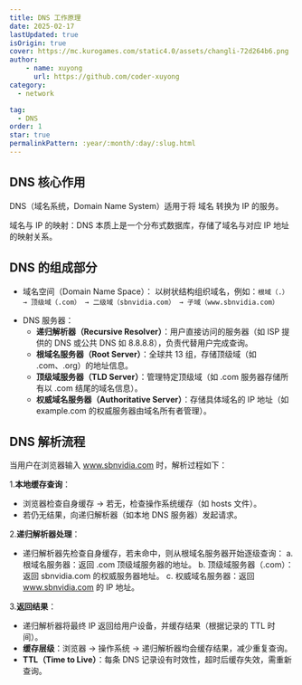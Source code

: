 ```yaml
---
title: DNS 工作原理
date: 2025-02-17
lastUpdated: true
isOrigin: true
cover: https://mc.kurogames.com/static4.0/assets/changli-72d264b6.png
author: 
    - name: xuyong
      url: https://github.com/coder-xuyong
category:
  - network

tag:
  - DNS
order: 1
star: true
permalinkPattern: :year/:month/:day/:slug.html
---
```


## DNS 核心作用
DNS（域名系统，Domain Name System）适用于将 域名 转换为 IP 的服务。

域名与 IP 的映射：DNS 本质上是一个分布式数据库，存储了域名与对应 IP 地址的映射关系。

## DNS 的组成部分

- 域名空间（Domain Name Space）： 以树状结构组织域名，例如：`根域（.） → 顶级域（.com） → 二级域（sbnvidia.com） → 子域（www.sbnvidia.com）`
+ DNS 服务器：
    - **递归解析器（Recursive Resolver）**：用户直接访问的服务器（如 ISP 提供的 DNS 或公共 DNS 如 8.8.8.8），负责代替用户完成查询。
    - **根域名服务器（Root Server）**：全球共 13 组，存储顶级域（如 .com、.org）的地址信息。
    - **顶级域服务器（TLD Server）**：管理特定顶级域（如 .com 服务器存储所有以 .com 结尾的域名信息）。
    - **权威域名服务器（Authoritative Server）**：存储具体域名的 IP 地址（如 example.com 的权威服务器由域名所有者管理）。


## DNS 解析流程
当用户在浏览器输入 www.sbnvidia.com 时，解析过程如下：

1.**本地缓存查询**：
+ 浏览器检查自身缓存 → 若无，检查操作系统缓存（如 hosts 文件）。
+ 若仍无结果，向递归解析器（如本地 DNS 服务器）发起请求。

2.**递归解析器处理**：
+ 递归解析器先检查自身缓存，若未命中，则从根域名服务器开始逐级查询： a. 根域名服务器：返回 .com 顶级域服务器的地址。 b. 顶级域服务器（.com）：返回 sbnvidia.com 的权威服务器地址。 c. 权威域名服务器：返回 www.sbnvidia.com 的 IP 地址。

3.**返回结果**：
+ 递归解析器将最终 IP 返回给用户设备，并缓存结果（根据记录的 TTL 时间）。
+ **缓存层级**：浏览器 → 操作系统 → 递归解析器均会缓存结果，减少重复查询。
+ **TTL（Time to Live）**：每条 DNS 记录设有时效性，超时后缓存失效，需重新查询。